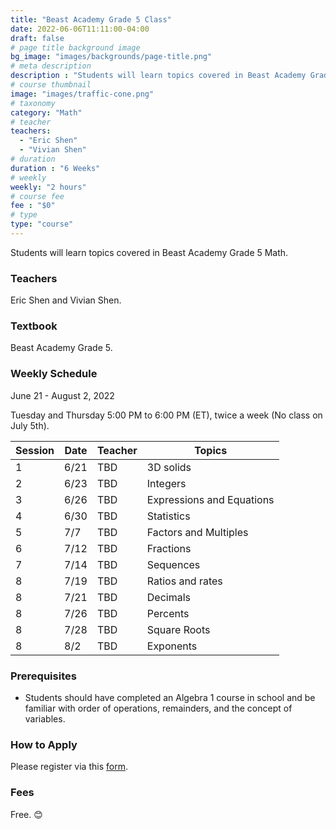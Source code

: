 ```yaml
---
title: "Beast Academy Grade 5 Class"
date: 2022-06-06T11:11:00-04:00
draft: false
# page title background image
bg_image: "images/backgrounds/page-title.png"
# meta description
description : "Students will learn topics covered in Beast Academy Grade 5 Math."
# course thumbnail
image: "images/traffic-cone.png"
# taxonomy
category: "Math"
# teacher
teachers:
  - "Eric Shen"
  - "Vivian Shen"
# duration
duration : "6 Weeks"
# weekly
weekly: "2 hours"
# course fee
fee : "$0"
# type
type: "course"
---
```


Students will learn topics covered in Beast Academy Grade 5 Math.

### Teachers

Eric Shen and Vivian Shen.

### Textbook 
Beast Academy Grade 5.

### Weekly Schedule

June 21 - August 2, 2022

Tuesday and Thursday 5:00 PM to 6:00 PM (ET), twice a week (No class on July 5th).

|Session|Date  | Teacher|Topics
|-------|------|--------|------------------------------------------------------
|1      |6/21  | TBD    | 3D solids
|2      |6/23  | TBD    | Integers
|3      |6/26  | TBD    | Expressions and Equations
|4      |6/30  | TBD    | Statistics
|5      |7/7   | TBD    | Factors and Multiples
|6      |7/12  | TBD    | Fractions
|7      |7/14  | TBD    | Sequences
|8      |7/19  | TBD    | Ratios and rates
|8      |7/21  | TBD    | Decimals
|8      |7/26  | TBD    | Percents
|8      |7/28  | TBD    | Square Roots
|8      |8/2   | TBD    | Exponents

### Prerequisites

* Students should have completed an Algebra 1 course in school and be familiar with order of operations, remainders, and the concept of variables.

### How to Apply

Please register via this [form](https://forms.gle/vqCWoodbqgfKHmjs5).

### Fees

Free. 😊

